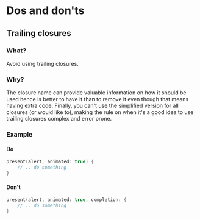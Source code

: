 # Dos and don'ts

## Trailing closures

### What?
Avoid using trailing closures.

### Why?
The closure name can provide valuable information on how it should be used hence is better to have it than to remove it even though that means having extra code. Finally, you can't use the simplified version for all closures (or would like to), making the rule on when it's a good idea to use trailing closures complex and error prone.

### Example

#### Do
```swift
present(alert, animated: true) {
    // .. do something
}
```


#### Don't
```swift
present(alert, animated: true, completion: {
    // .. do something
}
```
